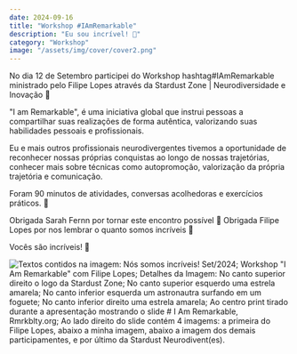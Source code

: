 ```yaml
---
date: 2024-09-16
title: "Workshop #IAmRemarkable"
description: "Eu sou incrível! 💙"
category: "Workshop"
image: "/assets/img/cover/cover2.png"
---
```



No dia 12 de Setembro participei do Workshop hashtag#IAmRemarkable ministrado pelo Filipe Lopes através da Stardust Zone | Neurodiversidade e Inovação 💙

"I am Remarkable", é uma iniciativa global que instrui pessoas a compartilhar suas realizações de forma autêntica, valorizando suas habilidades pessoais e profissionais.

Eu e mais outros profissionais neurodivergentes tivemos a oportunidade de reconhecer nossas próprias conquistas ao longo de nossas trajetórias, conhecer mais sobre técnicas como autopromoção, valorização da própria trajetória e comunicação.

Foram 90 minutos de atividades, conversas acolhedoras e exercícios práticos. 💙

Obrigada Sarah Fernn por tornar este encontro possível 💙
Obrigada Filipe Lopes por nos lembrar o quanto somos incríveis 💙

Vocês são incríveis! 💙

![Textos contidos na imagem: Nós somos incríveis! Set/2024; Workshop "I Am Remarkable" com Filipe Lopes; Detalhes da Imagem: No canto superior direito o logo da Stardust Zone; No canto superior esquerdo uma estrela amarela; No canto inferior esquerda um astronautra surfando em um foguete; No canto inferior direito uma estrela amarela; Ao centro print tirado durante a apresentação mostrando o slide # I Am Remarkable, Rmrkblty.org; Ao lado direito do slide contém 4 imagems: a primeira do Filipe Lopes, abaixo a minha imagem, abaixo a imagem dos demais participamentes, e por último da Stardust Neurodivent(es).](/assets/img/workshops/I_Am_Remarkable_Stardust_Zone.png)
